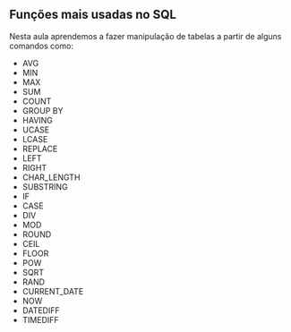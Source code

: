 ## Funções mais usadas no SQL

Nesta aula aprendemos a fazer manipulação de tabelas a partir de alguns comandos como:

- AVG
- MIN
- MAX
- SUM
- COUNT
- GROUP BY
- HAVING
- UCASE
- LCASE
- REPLACE
- LEFT
- RIGHT
- CHAR_LENGTH
- SUBSTRING
- IF
- CASE
- DIV
- MOD
- ROUND
- CEIL
- FLOOR
- POW
- SQRT
- RAND
- CURRENT_DATE
- NOW
- DATEDIFF
- TIMEDIFF
